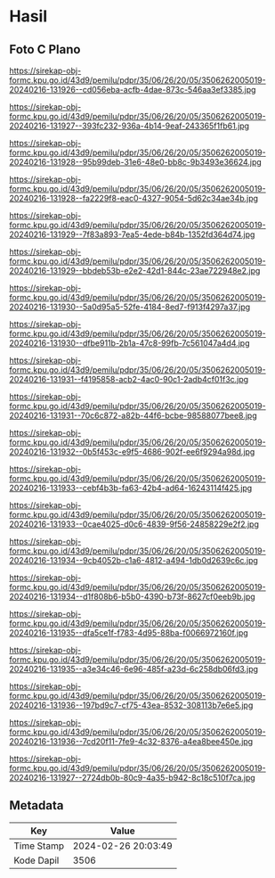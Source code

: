 # Hasil

## Foto C Plano

https://sirekap-obj-formc.kpu.go.id/43d9/pemilu/pdpr/35/06/26/20/05/3506262005019-20240216-131926--cd056eba-acfb-4dae-873c-546aa3ef3385.jpg

https://sirekap-obj-formc.kpu.go.id/43d9/pemilu/pdpr/35/06/26/20/05/3506262005019-20240216-131927--393fc232-936a-4b14-9eaf-243365f1fb61.jpg

https://sirekap-obj-formc.kpu.go.id/43d9/pemilu/pdpr/35/06/26/20/05/3506262005019-20240216-131928--95b99deb-31e6-48e0-bb8c-9b3493e36624.jpg

https://sirekap-obj-formc.kpu.go.id/43d9/pemilu/pdpr/35/06/26/20/05/3506262005019-20240216-131928--fa2229f8-eac0-4327-9054-5d62c34ae34b.jpg

https://sirekap-obj-formc.kpu.go.id/43d9/pemilu/pdpr/35/06/26/20/05/3506262005019-20240216-131929--7f83a893-7ea5-4ede-b84b-1352fd364d74.jpg

https://sirekap-obj-formc.kpu.go.id/43d9/pemilu/pdpr/35/06/26/20/05/3506262005019-20240216-131929--bbdeb53b-e2e2-42d1-844c-23ae722948e2.jpg

https://sirekap-obj-formc.kpu.go.id/43d9/pemilu/pdpr/35/06/26/20/05/3506262005019-20240216-131930--5a0d95a5-52fe-4184-8ed7-f913f4297a37.jpg

https://sirekap-obj-formc.kpu.go.id/43d9/pemilu/pdpr/35/06/26/20/05/3506262005019-20240216-131930--dfbe911b-2b1a-47c8-99fb-7c561047a4d4.jpg

https://sirekap-obj-formc.kpu.go.id/43d9/pemilu/pdpr/35/06/26/20/05/3506262005019-20240216-131931--f4195858-acb2-4ac0-90c1-2adb4cf01f3c.jpg

https://sirekap-obj-formc.kpu.go.id/43d9/pemilu/pdpr/35/06/26/20/05/3506262005019-20240216-131931--70c6c872-a82b-44f6-bcbe-98588077bee8.jpg

https://sirekap-obj-formc.kpu.go.id/43d9/pemilu/pdpr/35/06/26/20/05/3506262005019-20240216-131932--0b5f453c-e9f5-4686-902f-ee6f9294a98d.jpg

https://sirekap-obj-formc.kpu.go.id/43d9/pemilu/pdpr/35/06/26/20/05/3506262005019-20240216-131933--cebf4b3b-fa63-42b4-ad64-16243114f425.jpg

https://sirekap-obj-formc.kpu.go.id/43d9/pemilu/pdpr/35/06/26/20/05/3506262005019-20240216-131933--0cae4025-d0c6-4839-9f56-24858229e2f2.jpg

https://sirekap-obj-formc.kpu.go.id/43d9/pemilu/pdpr/35/06/26/20/05/3506262005019-20240216-131934--9cb4052b-c1a6-4812-a494-1db0d2639c6c.jpg

https://sirekap-obj-formc.kpu.go.id/43d9/pemilu/pdpr/35/06/26/20/05/3506262005019-20240216-131934--d1f808b6-b5b0-4390-b73f-8627cf0eeb9b.jpg

https://sirekap-obj-formc.kpu.go.id/43d9/pemilu/pdpr/35/06/26/20/05/3506262005019-20240216-131935--dfa5ce1f-f783-4d95-88ba-f0066972160f.jpg

https://sirekap-obj-formc.kpu.go.id/43d9/pemilu/pdpr/35/06/26/20/05/3506262005019-20240216-131935--a3e34c46-6e96-485f-a23d-6c258db06fd3.jpg

https://sirekap-obj-formc.kpu.go.id/43d9/pemilu/pdpr/35/06/26/20/05/3506262005019-20240216-131936--197bd9c7-cf75-43ea-8532-308113b7e6e5.jpg

https://sirekap-obj-formc.kpu.go.id/43d9/pemilu/pdpr/35/06/26/20/05/3506262005019-20240216-131936--7cd20f11-7fe9-4c32-8376-a4ea8bee450e.jpg

https://sirekap-obj-formc.kpu.go.id/43d9/pemilu/pdpr/35/06/26/20/05/3506262005019-20240216-131927--2724db0b-80c9-4a35-b942-8c18c510f7ca.jpg


## Metadata

| Key        | Value               |
| ---------- | ------------------- |
| Time Stamp | 2024-02-26 20:03:49 |
| Kode Dapil | 3506                |



